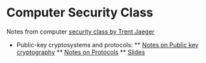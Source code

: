 # Computer Security Class
Notes from computer [security class by Trent Jaeger](http://www.cse.psu.edu/~trj1/cse543-f16/index.html)

* Public-key cryptosystems and protocols: 
** [Notes on Public key cryptography](https://github.com/npapernot/computer-security-class/blob/master/applied-cryptography.md)
** [Notes on Protocols](https://github.com/npapernot/computer-security-class/blob/master/protocols.md)
** [Slides](http://www.cse.psu.edu/~trj1/cse543-f16/slides/cse543-applied-cryptography.pdf)
